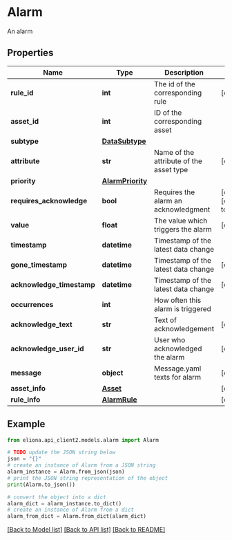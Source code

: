 # Alarm

An alarm

## Properties

Name | Type | Description | Notes
------------ | ------------- | ------------- | -------------
**rule_id** | **int** | The id of the corresponding rule | [optional] 
**asset_id** | **int** | ID of the corresponding asset | 
**subtype** | [**DataSubtype**](DataSubtype.md) |  | 
**attribute** | **str** | Name of the attribute of the asset type | [optional] 
**priority** | [**AlarmPriority**](AlarmPriority.md) |  | 
**requires_acknowledge** | **bool** | Requires the alarm an acknowledgment | [optional] [default to False]
**value** | **float** | The value which triggers the alarm | [optional] 
**timestamp** | **datetime** | Timestamp of the latest data change | 
**gone_timestamp** | **datetime** | Timestamp of the latest data change | [optional] 
**acknowledge_timestamp** | **datetime** | Timestamp of the latest data change | [optional] 
**occurrences** | **int** | How often this alarm is triggered | 
**acknowledge_text** | **str** | Text of acknowledgement | [optional] 
**acknowledge_user_id** | **str** | User who acknowledged the alarm | [optional] 
**message** | **object** | Message.yaml texts for alarm | [optional] 
**asset_info** | [**Asset**](Asset.md) |  | [optional] 
**rule_info** | [**AlarmRule**](AlarmRule.md) |  | [optional] 

## Example

```python
from eliona.api_client2.models.alarm import Alarm

# TODO update the JSON string below
json = "{}"
# create an instance of Alarm from a JSON string
alarm_instance = Alarm.from_json(json)
# print the JSON string representation of the object
print(Alarm.to_json())

# convert the object into a dict
alarm_dict = alarm_instance.to_dict()
# create an instance of Alarm from a dict
alarm_from_dict = Alarm.from_dict(alarm_dict)
```
[[Back to Model list]](../README.md#documentation-for-models) [[Back to API list]](../README.md#documentation-for-api-endpoints) [[Back to README]](../README.md)


